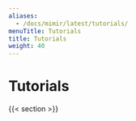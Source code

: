 ```yaml
---
aliases:
  - /docs/mimir/latest/tutorials/
menuTitle: Tutorials
title: Tutorials
weight: 40
---
```


# Tutorials

{{< section >}}
